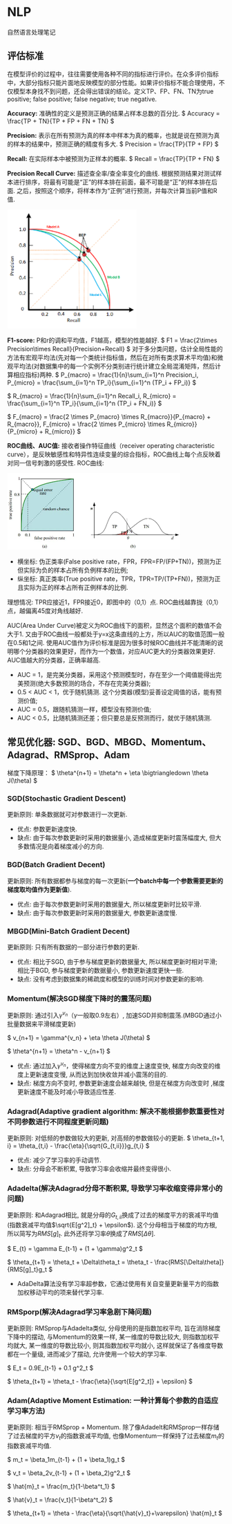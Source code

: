 # NLP
自然语言处理笔记
## 评估标准

在模型评价的过程中，往往需要使用各种不同的指标进行评价。在众多评价指标中，大部分指标只能片面地反映模型的部分性能。如果评价指标不能合理使用，不仅模型本身找不到问题，还会得出错误的结论。定义TP、FP、FN、TN为true positive; false positive; false negative; true negative.

**Accuracy:** 准确性的定义是预测正确的结果占样本总数的百分比.
$
Accuracy = \frac{TP + TN}{TP + FP + FN + TN}
$

**Precision:** 表示在所有预测为真的样本中样本为真的概率，也就是说在预测为真的样本的结果中，预测正确的精度有多大.
$
Precision = \frac{TP}{TP + FP}
$

**Recall:** 在实际样本中被预测为正样本的概率.
$
Recall = \frac{TP}{TP + FN}
$

**Precision Recall Curve:** 描述查全率/查全率变化的曲线. 根据预测结果对测试样本进行排序，将最有可能是“正”的样本排在前面，最不可能是“正”的样本排在后面. 之后，按照这个顺序，将样本作为“正例”进行预测，并每次计算当前P值和R值.

<img src="https://github.com/ZhiweiZhang97/NLP/blob/main/image/PRC.png" width="300"/>

**F1-score:** P和r的调和平均值，F1越高，模型的性能越好.
$
F1 = \frac{2\times Precision\times Recall}{Precision+Recall}
$
对于多分类问题，估计全局性能的方法有宏观平均法(先对每一个类统计指标值，然后在对所有类求算术平均值)和微观平均法(对数据集中的每一个实例不分类别进行统计建立全局混淆矩阵，然后计算相应指标)两种.
$
P_{macro} = \frac{1}{n}\sum_{i=1}^n Precision_i, P_{micro} = \frac{\sum_{i=1}^n TP_i}{\sum_{i=1}^n (TP_i + FP_i)}
$

$
R_{macro} = \frac{1}{n}\sum_{i=1}^n Recall_i, R_{micro} = \frac{\sum_{i=1}^n TP_i}{\sum_{i=1}^n (TP_i + FN_i)}
$

$
F_{macro} = \frac{2 \times P_{macro} \times R_{macro}}{P_{macro} + R_{macro}}, F_{micro} = \frac{2 \times P_{micro} \times R_{micro}}{P_{micro} + R_{micro}}
$

**ROC曲线、AUC值:** 接收者操作特征曲线（receiver operating characteristic curve），是反映敏感性和特异性连续变量的综合指标，ROC曲线上每个点反映着对同一信号刺激的感受性. ROC曲线:

<img src="https://github.com/ZhiweiZhang97/NLP/blob/main/image/ROC.webp" width="400"/>

- 横坐标: 伪正类率(False positive rate，FPR，FPR=FP/(FP+TN))，预测为正但实际为负的样本占所有负例样本的比例;
- 纵坐标: 真正类率(True positive rate，TPR，TPR=TP/(TP+FN))，预测为正且实际为正的样本占所有正例样本的比例.

理想情况: TPR应接近1，FPR接近0，即图中的（0,1）点. ROC曲线越靠拢（0,1）点，越偏离45度对角线越好.

AUC(Area Under Curve)被定义为ROC曲线下的面积，显然这个面积的数值不会大于1. 又由于ROC曲线一般都处于y=x这条直线的上方，所以AUC的取值范围一般在0.5和1之间. 使用AUC值作为评价标准是因为很多时候ROC曲线并不能清晰的说明哪个分类器的效果更好，而作为一个数值，对应AUC更大的分类器效果更好. AUC值越大的分类器，正确率越高.

- AUC = 1，是完美分类器，采用这个预测模型时，存在至少一个阈值能得出完美预测(绝大多数预测的场合，不存在完美分类器);
- 0.5 < AUC < 1，优于随机猜测. 这个分类器(模型)妥善设定阈值的话，能有预测价值;
- AUC = 0.5，跟随机猜测一样，模型没有预测价值;
- AUC < 0.5，比随机猜测还差；但只要总是反预测而行，就优于随机猜测.

## 常见优化器: SGD、BGD、MBGD、Momentum、Adagrad、RMSprop、Adam
梯度下降原理：
$
\theta^{n+1} = \theta^n + \eta \bigtriangledown \theta J(\theta)
$

### SGD(Stochastic Gradient Descent)

更新原则: 单条数据就可对参数进行一次更新.
- 优点: 参数更新速度快.
- 缺点: 由于每次参数更新时采用的数据量小, 造成梯度更新时震荡幅度大, 但大多数情况是向着梯度减小的方向.

### BGD(Batch Gradient Decent)

更新原则: 所有数据都参与梯度的每一次更新(**一个batch中每一个参数需要更新的梯度取均值作为更新值**).
- 优点: 由于每次参数更新时采用的数据量大, 所以梯度更新时比较平滑.
- 缺点: 由于每次参数更新时采用的数据量大, 参数更新速度慢.

### MBGD(Mini-Batch Gradient Decent)
更新原则: 只有所有数据的一部分进行参数的更新.
- 优点: 相比于SGD, 由于参与梯度更新的数据量大, 所以梯度更新时相对平滑; 相比于BGD, 参与梯度更新的数据量小, 参数更新速度更快一些.
- 缺点: 没有考虑到数据集的稀疏度和模型的训练时间对参数更新的影响.

### Momentum(解决SGD梯度下降时的震荡问题)
更新原则: 通过引入$\gamma^{v_n}$（$\gamma$一般取0.9左右）, 加速SGD并抑制震荡.(MBGD通过小批量数据来平滑梯度更新)

$
v_{n+1} = \gamma^{v_n} + \eta \theta J(\theta)
$

$
\theta^{n+1} = \theta^n - v_{n+1}
$
- 优点: 通过加入$\gamma^{v_n}$，使得梯度方向不变的维度上速度变快, 梯度方向改变的维度上更新速度变慢, 从而达到加快收敛并减小震荡的目的.
- 缺点: 梯度方向不变时, 参数更新速度会越来越快, 但是在梯度方向改变时 ,梯度更新速度不能及时减小导致适应性差.

### Adagrad(Adaptive gradient algorithm: 解决不能根据参数重要性对不同参数进行不同程度更新问题)
更新原则: 对低频的参数做较大的更新, 对高频的参数做较小的更新.
$
\theta_{t+1, i} = \theta_{t,i} - \frac{\eta}{\sqrt{G_{t,ii}}}g_{t,i}
$
- 优点: 减少了学习率的手动调节.
- 缺点: 分母会不断积累, 导致学习率会收缩并最终变得很小.

### Adadelta(解决Adagrad分母不断积累, 导致学习率收缩变得非常小的问题)
更新原则: 和Adagrad相比, 就是分母的$G_{t,ii}$换成了过去的梯度平方的衰减平均值(指数衰减平均值$\sqrt{E[g^2]_t} + \epsilon$). 这个分母相当于梯度的均方根, 所以简写为$RMS[g]_t$. 此外还将学习率$\theta$换成了$RMS[\Delta\theta]$.

$
E_{t} = \gamma E_{t-1} + (1 + \gamma)g^2_t
$

$
\theta_{t+1} = \theta_t + \Delta\theta_t = \theta_t - \frac{RMS[\Delta\theta]}{RMS[g]_t}g_t
$

- AdaDelta算法没有学习率超参数，它通过使用有关自变量更新量平方的指数加权移动平均的项来替代学习率.

### RMSporp(解决Adagrad学习率急剧下降问题)

更新原则: RMSprop与Adadelta类似, 分母使用的是指数加权平均, 旨在消除梯度下降中的摆动, 与Momentum的效果一样, 某一维度的导数比较大, 则指数加权平均就大, 某一维度的导数比较小, 则其指数加权平均就小, 这样就保证了各维度导数都在一个量级, 进而减少了摆动, 允许使用一个较大的学习率.

$
E_t = 0.9E_{t-1} + 0.1 g^2_t
$

$
\theta_{t+1} = \theta_t - \frac{\eta}{\sqrt{E[g^2_t]} + \epsilon}
$

### Adam(Adaptive Moment Estimation: 一种计算每个参数的自适应学习率方法)

更新原则: 相当于RMSprop + Momentum. 除了像Adadelt和RMSprop一样存储了过去梯度的平方$v_t$的指数衰减平均值, 也像Momentum一样保持了过去梯度$m_t$的指数衰减平均值.

$
m_t = \beta_1m_{t-1} + (1 + \beta_1)g_t
$

$
v_t = \beta_2v_{t-1} + (1 + \beta_2)g^2_t
$

$
\hat{m}_t = \frac{m_t}{1-\beta^t_1}
$

$
\hat{v}_t = \frac{v_t}{1-\beta^t_2}
$

$
\theta_{t+1} = \theta - \frac{\eta}{\sqrt{\hat{v}_t}+\varepsilon} \hat{m}_t
$